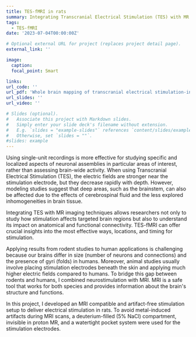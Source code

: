 ```yaml
---
title: TES-fMRI in rats
summary: Integrating Transcranial Electrical Stimulation (TES) with MR imaging techniques allows allows not only to study how stimulation affects targeted brain regions but also to understand its impact on anatomical and functional connectivity. TES-fMRI can offer crucial insights into the most effective ways, locations, and timing for stimulation.
tags:
  - TES-fMRI
date: '2023-07-04T00:00:00Z'

# Optional external URL for project (replaces project detail page).
external_link: ''

image:
  caption:
  focal_point: Smart

links:
url_code: ''
url_pdf: 'Whole brain mapping of transcranial electrical stimulation-induced effects by BOLD-fMRI in rats.pdf'
url_slides: ''
url_video: ''

# Slides (optional).
#   Associate this project with Markdown slides.
#   Simply enter your slide deck's filename without extension.
#   E.g. `slides = "example-slides"` references `content/slides/example-slides.md`.
#   Otherwise, set `slides = ""`.
#slides: example
---
```


Using single-unit recordings is more effective for studying specific and localized aspects of neuronal assemblies in particular areas of interest, rather than assessing brain-wide activity. When using Transcranial Electrical Stimulation (TES), the electric fields are stronger near the stimulation electrode, but they decrease rapidly with depth. However, modeling studies suggest that deep areas, such as the brainstem, can also be affected due to the effects of cerebrospinal fluid and the less explored inhomogeneities in brain tissue.

Integrating TES with MR imaging techniques allows researchers not only to study how stimulation affects targeted brain regions but also to understand its impact on anatomical and functional connectivity. TES-fMRI can offer crucial insights into the most effective ways, locations, and timing for stimulation.

Applying results from rodent studies to human applications is challenging because our brains differ in size (number of neurons and connections) and the presence of gyri (folds) in humans. Moreover, animal studies usually involve placing stimulation electrodes beneath the skin and applying much higher electric fields compared to humans. To bridge this gap between rodents and humans, I combined neurostimulation with MRI. MRI is a safe tool that works for both species and provides information about the brain's structure and functions.

In this project, I developed an MRI compatible and artifact-free stimulation setup to deliver electrical stimulation in rats. To avoid metal-induced artifacts during MRI scans, a deuterium-filled (5% NaCl) compartment, invisible in proton MR, and a watertight pocket system were used for the stimulation electrodes.
